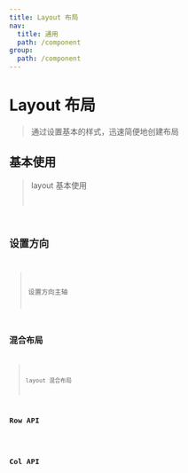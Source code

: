 ```yaml
---
title: Layout 布局
nav:
  title: 通用
  path: /component
group:
  path: /component
---
```


# Layout 布局

> 通过设置基本的样式，迅速简便地创建布局

## 基本使用

> layout 基本使用 <code src="./demo/index1.tsx" />

## 设置方向

> 设置方向主轴 <code src="./demo/index2.tsx" />

## 混合布局

> layout 混合布局 <code src="./demo/index3.tsx" />

## Row API

<API src="./Row/index.tsx" />

## Col API

<API src="./Col/index.tsx" />
